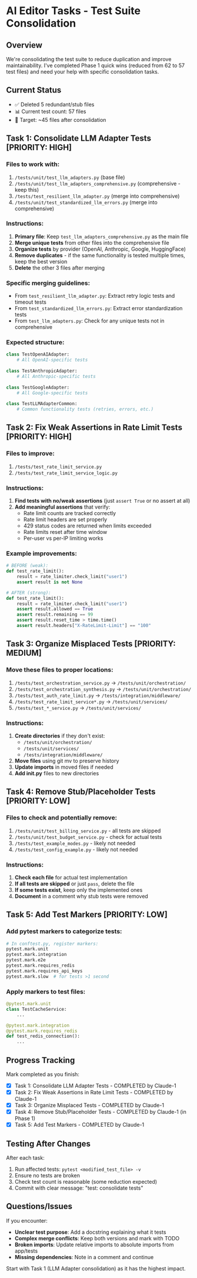 # AI Editor Tasks - Test Suite Consolidation

## Overview
We're consolidating the test suite to reduce duplication and improve maintainability. I've completed Phase 1 quick wins (reduced from 62 to 57 test files) and need your help with specific consolidation tasks.

## Current Status
- ✅ Deleted 5 redundant/stub files
- 📊 Current test count: 57 files
- 🎯 Target: ~45 files after consolidation

## Task 1: Consolidate LLM Adapter Tests [PRIORITY: HIGH]

### Files to work with:
1. `/tests/unit/test_llm_adapters.py` (base file)
2. `/tests/unit/test_llm_adapters_comprehensive.py` (comprehensive - keep this)
3. `/tests/test_resilient_llm_adapter.py` (merge into comprehensive)
4. `/tests/unit/test_standardized_llm_errors.py` (merge into comprehensive)

### Instructions:
1. **Primary file**: Keep `test_llm_adapters_comprehensive.py` as the main file
2. **Merge unique tests** from other files into the comprehensive file
3. **Organize tests** by provider (OpenAI, Anthropic, Google, HuggingFace)
4. **Remove duplicates** - if the same functionality is tested multiple times, keep the best version
5. **Delete** the other 3 files after merging

### Specific merging guidelines:
- From `test_resilient_llm_adapter.py`: Extract retry logic tests and timeout tests
- From `test_standardized_llm_errors.py`: Extract error standardization tests
- From `test_llm_adapters.py`: Check for any unique tests not in comprehensive

### Expected structure:
```python
class TestOpenAIAdapter:
    # All OpenAI-specific tests
    
class TestAnthropicAdapter:
    # All Anthropic-specific tests
    
class TestGoogleAdapter:
    # All Google-specific tests
    
class TestLLMAdapterCommon:
    # Common functionality tests (retries, errors, etc.)
```

## Task 2: Fix Weak Assertions in Rate Limit Tests [PRIORITY: HIGH]

### Files to improve:
1. `/tests/test_rate_limit_service.py`
2. `/tests/test_rate_limit_service_logic.py`

### Instructions:
1. **Find tests with no/weak assertions** (just `assert True` or no assert at all)
2. **Add meaningful assertions** that verify:
   - Rate limit counts are tracked correctly
   - Rate limit headers are set properly
   - 429 status codes are returned when limits exceeded
   - Rate limits reset after time window
   - Per-user vs per-IP limiting works

### Example improvements:
```python
# BEFORE (weak):
def test_rate_limit():
    result = rate_limiter.check_limit("user1")
    assert result is not None

# AFTER (strong):
def test_rate_limit():
    result = rate_limiter.check_limit("user1")
    assert result.allowed == True
    assert result.remaining == 99
    assert result.reset_time > time.time()
    assert result.headers["X-RateLimit-Limit"] == "100"
```

## Task 3: Organize Misplaced Tests [PRIORITY: MEDIUM]

### Move these files to proper locations:
1. `/tests/test_orchestration_service.py` → `/tests/unit/orchestration/`
2. `/tests/test_orchestration_synthesis.py` → `/tests/unit/orchestration/`
3. `/tests/test_auth_rate_limit.py` → `/tests/integration/middleware/`
4. `/tests/test_rate_limit_service*.py` → `/tests/unit/services/`
5. `/tests/test_*_service.py` → `/tests/unit/services/`

### Instructions:
1. **Create directories** if they don't exist:
   - `/tests/unit/orchestration/`
   - `/tests/unit/services/`
   - `/tests/integration/middleware/`
2. **Move files** using git mv to preserve history
3. **Update imports** in moved files if needed
4. **Add __init__.py** files to new directories

## Task 4: Remove Stub/Placeholder Tests [PRIORITY: LOW]

### Files to check and potentially remove:
1. `/tests/unit/test_billing_service.py` - all tests are skipped
2. `/tests/unit/test_budget_service.py` - check for actual tests
3. `/tests/test_example_modes.py` - likely not needed
4. `/tests/test_config_example.py` - likely not needed

### Instructions:
1. **Check each file** for actual test implementation
2. **If all tests are skipped** or just `pass`, delete the file
3. **If some tests exist**, keep only the implemented ones
4. **Document** in a comment why stub tests were removed

## Task 5: Add Test Markers [PRIORITY: LOW]

### Add pytest markers to categorize tests:

```python
# In conftest.py, register markers:
pytest.mark.unit
pytest.mark.integration
pytest.mark.e2e
pytest.mark.requires_redis
pytest.mark.requires_api_keys
pytest.mark.slow  # for tests >1 second
```

### Apply markers to test files:
```python
@pytest.mark.unit
class TestCacheService:
    ...

@pytest.mark.integration
@pytest.mark.requires_redis
def test_redis_connection():
    ...
```

## Progress Tracking

Mark completed as you finish:
- [x] Task 1: Consolidate LLM Adapter Tests - COMPLETED by Claude-1
- [x] Task 2: Fix Weak Assertions in Rate Limit Tests - COMPLETED by Claude-1 
- [x] Task 3: Organize Misplaced Tests - COMPLETED by Claude-1
- [x] Task 4: Remove Stub/Placeholder Tests - COMPLETED by Claude-1 (in Phase 1)
- [x] Task 5: Add Test Markers - COMPLETED by Claude-1

## Testing After Changes

After each task:
1. Run affected tests: `pytest <modified_test_file> -v`
2. Ensure no tests are broken
3. Check test count is reasonable (some reduction expected)
4. Commit with clear message: "test: consolidate <component> tests"

## Questions/Issues

If you encounter:
- **Unclear test purpose**: Add a docstring explaining what it tests
- **Complex merge conflicts**: Keep both versions and mark with TODO
- **Broken imports**: Update relative imports to absolute imports from app/tests
- **Missing dependencies**: Note in a comment and continue

Start with Task 1 (LLM Adapter consolidation) as it has the highest impact.